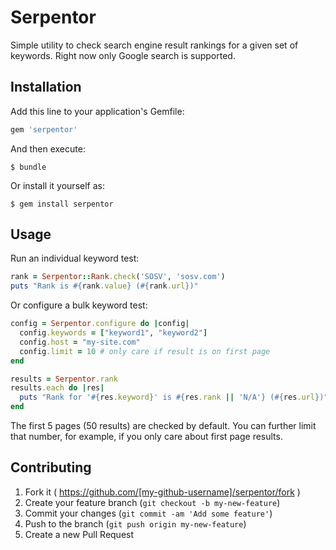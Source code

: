 # Serpentor

Simple utility to check search engine result rankings for a given set of keywords.
Right now only Google search is supported.

## Installation

Add this line to your application's Gemfile:

```ruby
gem 'serpentor'
```

And then execute:

    $ bundle

Or install it yourself as:

    $ gem install serpentor

## Usage

Run an individual keyword test:

```ruby
rank = Serpentor::Rank.check('SOSV', 'sosv.com')
puts "Rank is #{rank.value} (#{rank.url})"
```

Or configure a bulk keyword test:

```ruby
config = Serpentor.configure do |config|
  config.keywords = ["keyword1", "keyword2"]
  config.host = "my-site.com"
  config.limit = 10 # only care if result is on first page
end

results = Serpentor.rank
results.each do |res|
  puts "Rank for '#{res.keyword}' is #{res.rank || 'N/A'} (#{res.url})"
end
```

The first 5 pages (50 results) are checked by default. You can further limit
that number, for example, if you only care about first page results.

## Contributing

1. Fork it ( https://github.com/[my-github-username]/serpentor/fork )
2. Create your feature branch (`git checkout -b my-new-feature`)
3. Commit your changes (`git commit -am 'Add some feature'`)
4. Push to the branch (`git push origin my-new-feature`)
5. Create a new Pull Request
